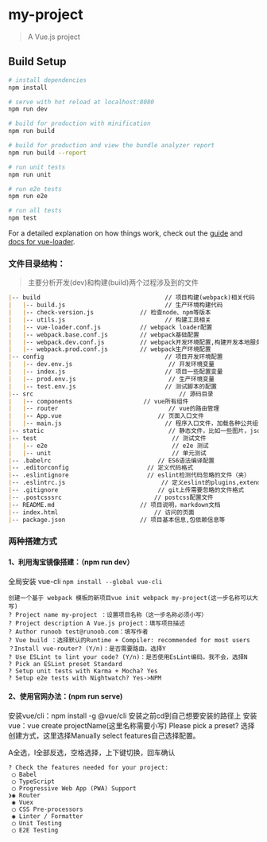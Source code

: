 # my-project

> A Vue.js project

## Build Setup

``` bash
# install dependencies
npm install

# serve with hot reload at localhost:8080
npm run dev

# build for production with minification
npm run build

# build for production and view the bundle analyzer report
npm run build --report

# run unit tests
npm run unit

# run e2e tests
npm run e2e

# run all tests
npm test
```

For a detailed explanation on how things work, check out the [guide](http://vuejs-templates.github.io/webpack/) and [docs for vue-loader](http://vuejs.github.io/vue-loader).

### 文件目录结构：

> 主要分析开发(dev)和构建(build)两个过程涉及到的文件

```markdown
|-- build                            		// 项目构建(webpack)相关代码
|   |-- build.js                     		// 生产环境构建代码
|   |-- check-version.js             // 检查node、npm等版本
|   |-- utils.js                     		// 构建工具相关
|   |-- vue-loader.conf.js           // webpack loader配置
|   |-- webpack.base.conf.js         // webpack基础配置
|   |-- webpack.dev.conf.js          // webpack开发环境配置,构建开发本地服务器
|   |-- webpack.prod.conf.js         // webpack生产环境配置
|-- config                           		// 项目开发环境配置
|   |-- dev.env.js                  		 // 开发环境变量
|   |-- index.js                     		// 项目一些配置变量
|   |-- prod.env.js                 		 // 生产环境变量
|   |-- test.env.js                  		// 测试脚本的配置
|-- src                              			// 源码目录
|   |-- components                    // vue所有组件
|   |-- router                               // vue的路由管理
|   |-- App.vue                           // 页面入口文件
|   |-- main.js                             // 程序入口文件，加载各种公共组件
|-- static                                   // 静态文件，比如一些图片，json数据等
|-- test                                      // 测试文件
|   |-- e2e                                   // e2e 测试
|   |-- unit                                  // 单元测试
|-- .babelrc                              // ES6语法编译配置
|-- .editorconfig                      // 定义代码格式
|-- .eslintignore                      // eslint检测代码忽略的文件（夹）
|-- .eslintrc.js                           // 定义eslint的plugins,extends,rules
|-- .gitignore                            // git上传需要忽略的文件格式
|-- .postcsssrc                          // postcss配置文件
|-- README.md                        // 项目说明，markdown文档
|-- index.html                           // 访问的页面
|-- package.json                     // 项目基本信息,包依赖信息等
```



### 两种搭建方式

#### 1、利用淘宝镜像搭建：（npm run dev）

全局安装 vue-cli `npm install --global vue-cli`

```npm
创建一个基于 webpack 模板的新项目vue init webpack my-project(这一步名称可以大写)
? Project name my-project ：设置项目名称（这一步名称必须小写）
? Project description A Vue.js project：填写项目描述
? Author runoob test@runoob.com：填写作者
? Vue build ：选择默认的Runtime + Compiler: recommended for most users
？Install vue-router? (Y/n)：是否需要路由，选择Y
? Use ESLint to lint your code? (Y/n)：是否使用EsLint编码，我不会，选择N
? Pick an ESLint preset Standard
? Setup unit tests with Karma + Mocha? Yes
? Setup e2e tests with Nightwatch? Yes->NPM
```

#### 2、使用官网办法：(npm run serve)

安装vue/cli：npm install -g @vue/cli
安装之前cd到自己想要安装的路径上
安装vue：vue create projectName(这里名称需要小写)
Please pick a preset? 选择创建方式，这里选择Manually select features自己选择配置。

A全选，I全部反选，空格选择，上下键切换，回车确认

```
? Check the features needed for your project: 
 ◯ Babel
 ◯ TypeScript
 ◯ Progressive Web App (PWA) Support
❯◉ Router
 ◉ Vuex
 ◯ CSS Pre-processors
 ◉ Linter / Formatter
 ◯ Unit Testing
 ◯ E2E Testing	
```













































































